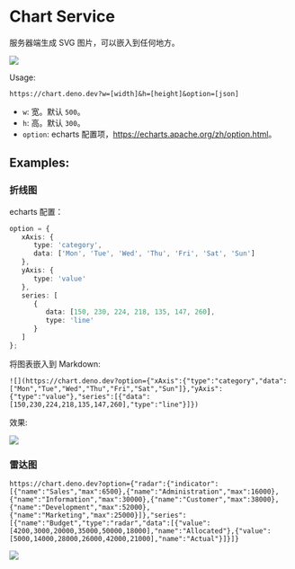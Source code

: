 # Chart Service

服务器端生成 SVG 图片，可以嵌入到任何地方。

![](https://chart.deno.dev?option={"xAxis":{"type":"category","data":["Mon","Tue","Wed","Thu","Fri","Sat","Sun"]},"yAxis":{"type":"value"},"series":[{"data":[150,230,224,218,135,147,260],"type":"line"}]})

Usage:

```
https://chart.deno.dev?w=[width]&h=[height]&option=[json]
```

- `w`: 宽。默认 `500`。
- `h`: 高。默认 `300`。
- `option`: echarts 配置项，<https://echarts.apache.org/zh/option.html>。

## Examples:

### 折线图

echarts 配置：

```ts
option = {
   xAxis: {
      type: 'category',
      data: ['Mon', 'Tue', 'Wed', 'Thu', 'Fri', 'Sat', 'Sun']
   },
   yAxis: {
      type: 'value'
   },
   series: [
      {
         data: [150, 230, 224, 218, 135, 147, 260],
         type: 'line'
      }
   ]
};
```

将图表嵌入到 Markdown:

```
![](https://chart.deno.dev?option={"xAxis":{"type":"category","data":["Mon","Tue","Wed","Thu","Fri","Sat","Sun"]},"yAxis":{"type":"value"},"series":[{"data":[150,230,224,218,135,147,260],"type":"line"}]})
```

效果:

![](https://chart.deno.dev?option={"xAxis":{"type":"category","data":["Mon","Tue","Wed","Thu","Fri","Sat","Sun"]},"yAxis":{"type":"value"},"series":[{"data":[150,230,224,218,135,147,260],"type":"line"}]})

### 雷达图

```
https://chart.deno.dev?option={"radar":{"indicator":[{"name":"Sales","max":6500},{"name":"Administration","max":16000},{"name":"Information","max":30000},{"name":"Customer","max":38000},{"name":"Development","max":52000},{"name":"Marketing","max":25000}]},"series":[{"name":"Budget","type":"radar","data":[{"value":[4200,3000,20000,35000,50000,18000],"name":"Allocated"},{"value":[5000,14000,28000,26000,42000,21000],"name":"Actual"}]}]}
```

![](https://chart.deno.dev?option={"radar":{"indicator":[{"name":"Sales","max":6500},{"name":"Administration","max":16000},{"name":"Information","max":30000},{"name":"Customer","max":38000},{"name":"Development","max":52000},{"name":"Marketing","max":25000}]},"series":[{"name":"Budget","type":"radar","data":[{"value":[4200,3000,20000,35000,50000,18000],"name":"Allocated"},{"value":[5000,14000,28000,26000,42000,21000],"name":"Actual"}]}]})
